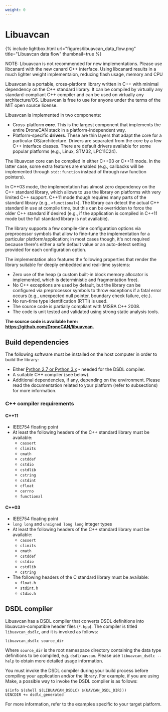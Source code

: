 ```yaml
---
weight: 0
---
```


# Libuavcan

{% include lightbox.html url="figures/libuavcan_data_flow.png" title="Libuavcan data flow" thumbnail=true %}

NOTE: Libuavcan is not recommended for new implementations. Please use
libcanard with the new canard C++ interface. Using libcanard results
in a much lighter weight implementaion, reducing flash usage, memory
and CPU

Libuavcan is a portable, cross-platform library written in C++ with minimal dependency on the C++ standard library.
It can be compiled by virtually any standard-compliant C++ compiler and can be used on virtually any architecture/OS.
Libuavcan is free to use for anyone under the terms of the MIT open source license.

Libuavcan is implemented in two components:

* Cross-platform **core**.
This is the largest component that implements the entire DroneCAN stack in a platform-independent way.
* Platform-specific **drivers**.
These are thin layers that adapt the core for a particular OS/architecture.
Drivers are separated from the core by a few C++ interface classes.
There are default drivers available for some popular platforms (e.g., Linux, STM32, LPC11C24).

The libuavcan core can be compiled in either C++03 or C++11 mode.
In the latter case, some extra features are enabled (e.g., callbacks will be implemented through `std::function`
instead of through raw function pointers).

In C++03 mode, the implementation has almost zero dependency on the C++ standard library,
which allows to use the library on platforms with very limited C++ support.
C++11 mode though requires many parts of the standard library (e.g., `<functional>`).
The library can detect the actual C++ standard in use at compile time,
but this can be overridden to force the older C++ standard if desired
(e.g., if the application is compiled in C++11 mode but the full standard library is not available).

The library supports a few compile-time configuration options via preprocessor symbols that allow to fine-tune
the implementation for a particular platform/application; in most cases though, it's not required because
there's either a safe default value or an auto-detect setting provided for each configuration option.

The implementation also features the following properties that render the library suitable
for deeply embedded and real-time systems:

* Zero use of the heap
(a custom built-in block memory allocator is implemented, which is deterministic and fragmentation free).
* No C++ exceptions are used by default, but the library can be configured via preprocessor symbols to throw
exceptions if a fatal error occurs (e.g., unexpected null pointer, boundary check failure, etc.).
* No run-time type identification (RTTI) is used.
* The source code is partially compliant with MISRA C++ 2008.
* The code is unit tested and validated using strong static analysis tools.

**The source code is available here: <https://github.com/DroneCAN/libuavcan>.**

## Build dependencies

The following software must be installed on the host computer in order to build the library:

* Either [Python 2.7 or Python 3.x](https://www.python.org) - needed for the DSDL compiler.
* A suitable C++ compiler (see below).
* Additional dependencies, if any, depending on the environment.
Please read the documentation related to your platform (refer to subsections) for more information.

### C++ compiler requirements

#### C++11

* IEEE754 floating point
* At least the following headers of the C++ standard library must be available:
  * `cassert`
  * `climits`
  * `cmath`
  * `cstddef`
  * `cstdio`
  * `cstdlib`
  * `cstring`
  * `cstdint`
  * `cfloat`
  * `cerrno`
  * `functional`

#### C++03

* IEEE754 floating point
* `long long` and `unsigned long long` integer types
* At least the following headers of the C++ standard library must be available:
  * `cassert`
  * `climits`
  * `cmath`
  * `cstddef`
  * `cstdio`
  * `cstdlib`
  * `cstring`
* The following headers of the C standard library must be available:
  * `float.h`
  * `stdint.h`
  * `stdio.h`

## DSDL compiler

Libuavcan has a DSDL compiler that converts DSDL definitions into libuavcan-compatible header files (`*.hpp`).
The compiler is titled `libuavcan_dsdlc`, and it is invoked as follows:

```sh
libuavcan_dsdlc source_dir
```

Where `source_dir` is the root namespace directory containing the data type definitions to be compiled,
e.g. `dsdl/uavcan`.
Please use `libuavcan_dsdlc --help` to obtain more detailed usage information.

You must invoke the DSDL compiler during your build process before compiling your application and/or the library.
For example, if you are using Make, a possible way to invoke the DSDL compiler is as follows:

```make
$(info $(shell $(LIBUAVCAN_DSDLC) $(UAVCAN_DSDL_DIR)))
UINCDIR += dsdlc_generated
```

For more information, refer to the examples specific to your target platform.
